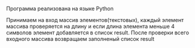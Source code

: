 Программа реализована на языке Python

Принимаем на вход массив элементов(текстовых), 
каждый элемент массива проверяется на длину и если длина элемента меньше 4 символов элемент добавляется в список result.
После проверки всего входного массива возвращаем заполненый список result
